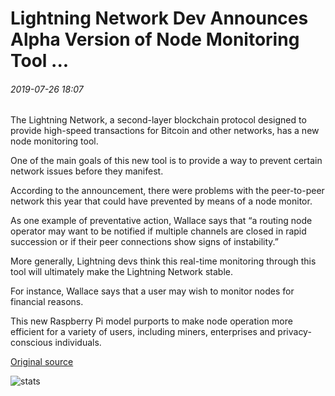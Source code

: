# Lightning Network Dev Announces Alpha Version of Node Monitoring Tool ...

###### 2019-07-26 18:07

The Lightning Network, a second-layer blockchain protocol designed to provide high-speed transactions for Bitcoin and other networks, has a new node monitoring tool.

One of the main goals of this new tool is to provide a way to prevent certain network issues before they manifest.

According to the announcement, there were problems with the peer-to-peer network this year that could have prevented by means of a node monitor.

As one example of preventative action, Wallace says that “a routing node operator may want to be notified if multiple channels are closed in rapid succession or if their peer connections show signs of instability.”

More generally, Lightning devs think this real-time monitoring through this tool will ultimately make the Lightning Network stable.

For instance, Wallace says that a user may wish to monitor nodes for financial reasons.

This new Raspberry Pi model purports to make node operation more efficient for a variety of users, including miners, enterprises and privacy-conscious individuals.

[Original source](https://cointelegraph.com/news/lightning-network-dev-announces-alpha-version-of-node-monitoring-tool)

![stats](https://c.statcounter.com/11760860/0/a89fa40b/1/ "stats")